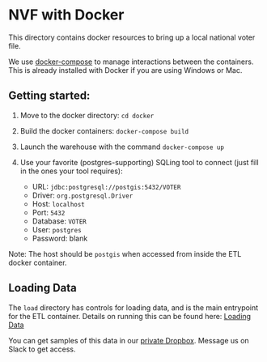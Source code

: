 # NVF with Docker

This directory contains docker resources to bring up a local national voter file.

We use [docker-compose](https://docs.docker.com/compose/) to manage interactions between the containers. This is already installed with Docker if you are using Windows or Mac.

## Getting started:

1. Move to the docker directory: `cd docker`
2. Build the docker containers: `docker-compose build`
3. Launch the warehouse with the command `docker-compose up`

4. Use your favorite (postgres-supporting) SQLing tool to connect (just fill in the ones your tool requires):

   * URL: `jdbc:postgresql://postgis:5432/VOTER`
   * Driver: `org.postgresql.Driver`
   * Host: `localhost`
   * Port: `5432`
   * Database: `VOTER`
   * User: `postgres`
   * Password: blank

Note: The host should be `postgis` when accessed from inside the ETL docker container.

## Loading Data

The `load` directory has controls for loading data, and is the main entrypoint for
the ETL container. Details on running this can be found here: [Loading Data](../load/README.md)

You can get samples of this data in our [private Dropbox](https://www.dropbox.com/work/getmovement%20Team%20Folder). Message us on Slack to get access.
